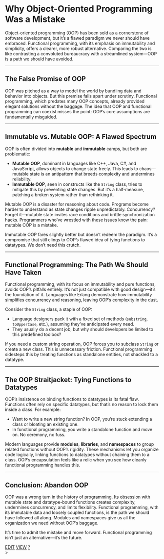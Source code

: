 <br>

# Why Object-Oriented Programming Was a Mistake

Object-oriented programming (OOP) has been sold as a cornerstone of software development, but it’s a flawed paradigm we never should have embraced. Functional programming, with its emphasis on immutability and simplicity, offers a clearer, more robust alternative. Comparing the two is like contrasting a convoluted bureaucracy with a streamlined system—OOP is a path we should have avoided.

---

## The False Promise of OOP

OOP was pitched as a way to model the world by bundling data and behavior into objects. But this premise falls apart under scrutiny. Functional programming, which predates many OOP concepts, already provided elegant solutions without the baggage. The idea that OOP and functional programming can coexist misses the point: OOP’s core assumptions are fundamentally misguided.

---

## Immutable vs. Mutable OOP: A Flawed Spectrum

OOP is often divided into **mutable** and **immutable** camps, but both are problematic:

- **Mutable OOP**, dominant in languages like C++, Java, C#, and JavaScript, allows objects to change state freely. This leads to chaos—mutable state is an antipattern that breeds complexity and undermines reliability.
- **Immutable OOP**, seen in constructs like the `String` class, tries to mitigate this by preventing state changes. But it’s a half-measure, patching a broken system rather than rethinking it.

Mutable OOP is a disaster for reasoning about code. Programs become harder to understand as state changes ripple unpredictably. Concurrency? Forget it—mutable state invites race conditions and brittle synchronization hacks. Programmers who’ve wrestled with these issues know the pain: mutable OOP is a mistake.

Immutable OOP fares slightly better but doesn’t redeem the paradigm. It’s a compromise that still clings to OOP’s flawed idea of tying functions to datatypes. We don’t need this crutch.

---

## Functional Programming: The Path We Should Have Taken

Functional programming, with its focus on immutability and pure functions, avoids OOP’s pitfalls entirely. It’s not just compatible with good design—it’s the foundation of it. Languages like Erlang demonstrate how immutability simplifies concurrency and reasoning, leaving OOP’s complexity in the dust.

Consider the `String` class, a staple of OOP:

- Language designers pack it with a fixed set of methods (`substring`, `toUpperCase`, etc.), assuming they’ve anticipated every need.
- They usually do a decent job, but why should developers be limited to this predefined toolbox?

If you need a custom string operation, OOP forces you to subclass `String` or create a new class. This is unnecessary friction. Functional programming sidesteps this by treating functions as standalone entities, not shackled to a datatype.

---

## The OOP Straitjacket: Tying Functions to Datatypes

OOP’s insistence on binding functions to datatypes is its fatal flaw. Functions often rely on specific datatypes, but that’s no reason to lock them inside a class. For example:

- Want to write a new string function? In OOP, you’re stuck extending a class or bloating an existing one.
- In functional programming, you write a standalone function and move on. No ceremony, no fuss.

Modern languages provide **modules**, **libraries**, and **namespaces** to group related functions without OOP’s rigidity. These mechanisms let you organize code logically, linking functions to datatypes without chaining them to a class. OOP’s encapsulation feels like a relic when you see how cleanly functional programming handles this.

---

## Conclusion: Abandon OOP

OOP was a wrong turn in the history of programming. Its obsession with mutable state and datatype-bound functions creates complexity, undermines concurrency, and limits flexibility. Functional programming, with its immutable data and loosely coupled functions, is the path we should have followed all along. Modules and namespaces give us all the organization we need without OOP’s baggage.

It’s time to admit the mistake and move forward. Functional programming isn’t just an alternative—it’s the future.



<span class="top-right">
<a class="abtn btn" href="http://localhost:3000/code/BLOGIT/funcvoop_grok.md">EDIT</a>
<a class="abtn btn" href="http://localhost:3000/view/BLOGIT/funcvoop_grok.md">VIEW</a>
<a class="abtn btn" href="http://localhost:3000/code/MIG1/help/UsingTheWiki.md">?</a>
</span>
<link rel="stylesheet" href="./styles.css">
<div class="breadcrumb-menu"><a href="..//README.md"></a> &gt; </div>
